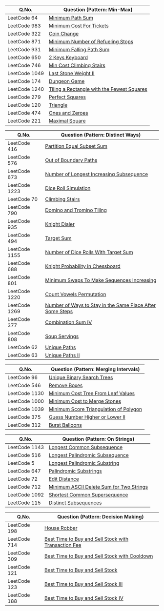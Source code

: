 | Q.No. | Question (Pattern: Min-Max) |
| --- | --- |
| LeetCode 64 | [Minimum Path Sum](https://grid47.xyz/posts/leetcode_64)|
| LeetCode 983 | [Minimum Cost For Tickets](https://grid47.xyz/posts/leetcode_983)|
| LeetCode 322 | [Coin Change](https://grid47.xyz/posts/leetcode_322)|
| LeetCode 871 | [Minimum Number of Refueling Stops](https://grid47.xyz/posts/leetcode_871)|
| LeetCode 931 | [Minimum Falling Path Sum](https://grid47.xyz/posts/leetcode_931)|
| LeetCode 650 | [2 Keys Keyboard](https://grid47.xyz/posts/leetcode_650)|
| LeetCode 746 | [Min Cost Climbing Stairs](https://grid47.xyz/posts/leetcode_746)|
| LeetCode 1049 | [Last Stone Weight II](https://grid47.xyz/posts/leetcode_1049)|
| LeetCode 174 | [Dungeon Game](https://grid47.xyz/posts/leetcode_174)|
| LeetCode 1240 | [Tiling a Rectangle with the Fewest Squares](https://grid47.xyz/posts/leetcode_1240)|
| LeetCode 279 | [Perfect Squares](https://grid47.xyz/posts/leetcode_279)|
| LeetCode 120 | [Triangle](https://grid47.xyz/posts/leetcode_120)|
| LeetCode 474 | [Ones and Zeroes](https://grid47.xyz/posts/leetcode_474)|
| LeetCode 221 | [Maximal Square](https://grid47.xyz/posts/leetcode_221)|

| Q.No. | Question (Pattern: Distinct Ways) |
| --- | --- |
| LeetCode 416 | [Partition Equal Subset Sum](https://grid47.xyz/posts/leetcode_416) |
| LeetCode 576 | [Out of Boundary Paths](https://grid47.xyz/posts/leetcode_576) |
| LeetCode 673 | [Number of Longest Increasing Subsequence](https://grid47.xyz/posts/leetcode_673) |
| LeetCode 1223 | [Dice Roll Simulation](https://grid47.xyz/posts/leetcode_1223) |
| LeetCode 70 | [Climbing Stairs](https://grid47.xyz/posts/leetcode_70) |
| LeetCode 790 | [Domino and Tromino Tiling](https://grid47.xyz/posts/leetcode_790) |
| LeetCode 935 | [Knight Dialer](https://grid47.xyz/posts/leetcode_935) |
| LeetCode 494 | [Target Sum](https://grid47.xyz/posts/leetcode_494) |
| LeetCode 1155 | [Number of Dice Rolls With Target Sum](https://grid47.xyz/posts/leetcode_1155) |
| LeetCode 688 | [Knight Probability in Chessboard](https://grid47.xyz/posts/leetcode_688) |
| LeetCode 801 | [Minimum Swaps To Make Sequences Increasing](https://grid47.xyz/posts/leetcode_801) |
| LeetCode 1220 | [Count Vowels Permutation](https://grid47.xyz/posts/leetcode_1220) |
| LeetCode 1269 | [Number of Ways to Stay in the Same Place After Some Steps](https://grid47.xyz/posts/leetcode_1269) |
| LeetCode 377 | [Combination Sum IV](https://grid47.xyz/posts/leetcode_377) |
| LeetCode 808 | [Soup Servings](https://grid47.xyz/posts/leetcode_808) |
| LeetCode 62 | [Unique Paths](https://grid47.xyz/posts/leetcode_62) |
| LeetCode 63 | [Unique Paths II](https://grid47.xyz/posts/leetcode_63) |

| Q.No. | Question (Pattern: Merging Intervals) |
| --- | --- |
| LeetCode 96 | [Unique Binary Search Trees](https://grid47.xyz/posts/leetcode_96/) |
| LeetCode 546 | [Remove Boxes](https://grid47.xyz/posts/leetcode_546/) |
| LeetCode 1130 | [Minimum Cost Tree From Leaf Values](https://grid47.xyz/posts/leetcode_1130/) |
| LeetCode 1000 | [Minimum Cost to Merge Stones](https://grid47.xyz/posts/leetcode_1000/) |
| LeetCode 1039 | [Minimum Score Triangulation of Polygon](https://grid47.xyz/posts/leetcode_1039/) |
| LeetCode 375 | [Guess Number Higher or Lower II](https://grid47.xyz/posts/leetcode_375/) |
| LeetCode 312 | [Burst Balloons](https://grid47.xyz/posts/leetcode_312/) |

| Q.No. | Question (Pattern: On Strings) |
| --- | --- |
| LeetCode 1143 |  [Longest Common Subsequence](https://grid47.xyz/posts/leetcode_1143) |
| LeetCode 516 |  [Longest Palindromic Subsequence](https://grid47.xyz/posts/leetcode_516) |
| LeetCode 5 |  [Longest Palindromic Substring](https://grid47.xyz/posts/leetcode_5) |
| LeetCode 647 |  [Palindromic Substrings](https://grid47.xyz/posts/leetcode_647) |
| LeetCode 72 |  [Edit Distance](https://grid47.xyz/posts/leetcode_72) |
| LeetCode 712 |  [Minimum ASCII Delete Sum for Two Strings](https://grid47.xyz/posts/leetcode_712) |
| LeetCode 1092 |  [Shortest Common Supersequence](https://grid47.xyz/posts/leetcode_1092) |
| LeetCode 115 |  [Distinct Subsequences](https://grid47.xyz/posts/leetcode_115) |

| Q.No. | Question (Pattern: Decision Making) |
| --- | --- |
| LeetCode 198 | [House Robber](https://grid47.xyz/posts/leetcode_198) |
| LeetCode 714 | [Best Time to Buy and Sell Stock with Transaction Fee](https://grid47.xyz/posts/leetcode_714) |
| LeetCode 309 | [Best Time to Buy and Sell Stock with Cooldown](https://grid47.xyz/posts/leetcode_309) |
| LeetCode 121 | [Best Time to Buy and Sell Stock](https://grid47.xyz/posts/leetcode_121) |
| LeetCode 123 | [Best Time to Buy and Sell Stock III](https://grid47.xyz/posts/leetcode_123) |
| LeetCode 188 | [Best Time to Buy and Sell Stock IV](https://grid47.xyz/posts/leetcode_188) |
